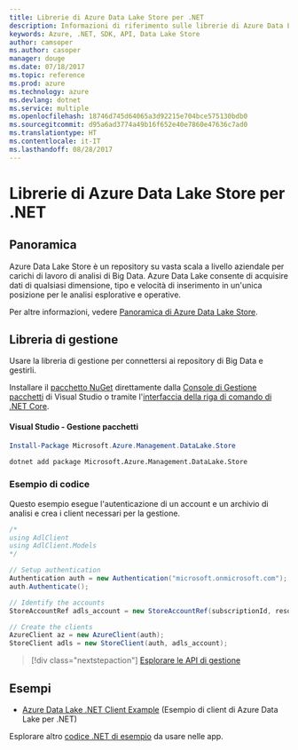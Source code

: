 ```yaml
---
title: Librerie di Azure Data Lake Store per .NET
description: Informazioni di riferimento sulle librerie di Azure Data Lake Store per .NET
keywords: Azure, .NET, SDK, API, Data Lake Store
author: camsoper
ms.author: casoper
manager: douge
ms.date: 07/18/2017
ms.topic: reference
ms.prod: azure
ms.technology: azure
ms.devlang: dotnet
ms.service: multiple
ms.openlocfilehash: 18746d745d64065a3d92215e704bce575130bdb0
ms.sourcegitcommit: d95a6ad3774a49b16f652e40e7860e47636c7ad0
ms.translationtype: HT
ms.contentlocale: it-IT
ms.lasthandoff: 08/28/2017
---
```

# <a name="azure-data-lake-store-libraries-for-net"></a>Librerie di Azure Data Lake Store per .NET

## <a name="overview"></a>Panoramica

Azure Data Lake Store è un repository su vasta scala a livello aziendale per carichi di lavoro di analisi di Big Data. Azure Data Lake consente di acquisire dati di qualsiasi dimensione, tipo e velocità di inserimento in un'unica posizione per le analisi esplorative e operative.

Per altre informazioni, vedere [Panoramica di Azure Data Lake Store](/azure/data-lake-store/data-lake-store-overview).

## <a name="management-library"></a>Libreria di gestione

Usare la libreria di gestione per connettersi ai repository di Big Data e gestirli.

Installare il [pacchetto NuGet](https://www.nuget.org/packages/Microsoft.Azure.Management.DataLake.Store) direttamente dalla [Console di Gestione pacchetti][PackageManager] di Visual Studio o tramite l'[interfaccia della riga di comando di .NET Core][DotNetCLI].

#### <a name="visual-studio-package-manager"></a>Visual Studio - Gestione pacchetti

```powershell
Install-Package Microsoft.Azure.Management.DataLake.Store
```

```bash
dotnet add package Microsoft.Azure.Management.DataLake.Store
```

### <a name="code-example"></a>Esempio di codice

Questo esempio esegue l'autenticazione di un account e un archivio di analisi e crea i client necessari per la gestione.

```csharp
/*
using AdlClient
using AdlClient.Models 
*/

// Setup authentication 
Authentication auth = new Authentication("microsoft.onmicrosoft.com"); // change this to YOUR tenant
auth.Authenticate();

// Identify the accounts
StoreAccountRef adls_account = new StoreAccountRef(subscriptionId, resourceGroup, userName);

// Create the clients
AzureClient az = new AzureClient(auth);
StoreClient adls = new StoreClient(auth, adls_account);
```

> [!div class="nextstepaction"]
> [Esplorare le API di gestione](/dotnet/api/overview/azure/datalakestore/management)

## <a name="samples"></a>Esempi

* [Azure Data Lake .NET Client Example](https://azure.microsoft.com/en-us/resources/samples/data-lake-dotnet-client/) (Esempio di client di Azure Data Lake per .NET)

Esplorare altro [codice .NET di esempio](https://azure.microsoft.com/resources/samples/?platform=dotnet) da usare nelle app.

[PackageManager]: https://docs.microsoft.com/nuget/tools/package-manager-console
[DotNetCLI]: https://docs.microsoft.com/en-us/dotnet/core/tools/dotnet-add-package
